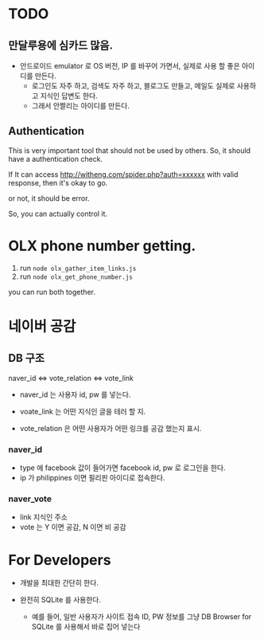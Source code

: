 

# TODO

## 만달루용에 심카드 많음.

* 안드로이드 emulator 로 OS 버전, IP 를 바꾸어 가면서, 실제로 사용 할 좋은 아이디를 만든다.
    * 로그인도 자주 하고, 검색도 자주 하고, 블로그도 만들고, 메일도 실제로 사용하고 지식인 답변도 한다.
    * 그래서 안짤리는 아이디를 만든다.




## Authentication


This is very important tool that should not be used by others.
So, it should have a authentication check.

If It can access http://witheng.com/spider.php?auth=xxxxxx with valid response, then it's okay to go.

or not, it should be error.

So, you can actually control it.





# OLX phone number getting.

1. run `node olx_gather_item_links.js`
2. run `node olx_get_phone_number.js`

you can run both together.


# 네이버 공감

## DB 구조

naver_id <=> vote_relation <=> vote_link

* naver_id 는 사용자 id, pw 를 넣는다.

* voate_link 는 어떤 지식인 글을 테러 할 지.

* vote_relation 은 어떤 사용자가 어떤 링크를 공감 했는지 표시.


### naver_id

* type 에 facebook 값이 들어가면 facebook id, pw 로 로그인을 한다.
* ip 가 philippines 이면 필리핀 아이디로 접속한다.


### naver_vote

* link 지식인 주소
* vote 는 Y 이면 공감, N 이면 비 공감


# For Developers

* 개발을 최대한 간단히 한다.

* 완전히 SQLite 를 사용한다.

    * 예를 들어, 일반 사용자가 사이트 접속 ID, PW 정보를 그냥 DB Browser for SQLite 를 사용해서 바로 집어 넣는다
